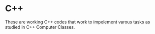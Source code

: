 # C++
These are working C++ codes that work to impelement varous tasks as studied in  C++ Computer Classes. 

